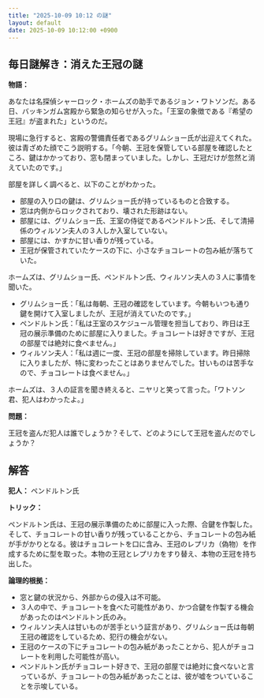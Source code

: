 ```yaml
---
title: "2025-10-09 10:12 の謎"
layout: default
date: 2025-10-09 10:12:00 +0900
---
```

## 毎日謎解き：消えた王冠の謎

**物語：**

あなたは名探偵シャーロック・ホームズの助手であるジョン・ワトソンだ。ある日、バッキンガム宮殿から緊急の知らせが入った。「王室の象徴である『希望の王冠』が盗まれた」というのだ。

現場に急行すると、宮殿の警備責任者であるグリムショー氏が出迎えてくれた。彼は青ざめた顔でこう説明する。「今朝、王冠を保管している部屋を確認したところ、鍵はかかっており、窓も閉まっていました。しかし、王冠だけが忽然と消えていたのです。」

部屋を詳しく調べると、以下のことがわかった。

*   部屋の入り口の鍵は、グリムショー氏が持っているものと合致する。
*   窓は内側からロックされており、壊された形跡はない。
*   部屋には、グリムショー氏、王室の侍従であるペンドルトン氏、そして清掃係のウィルソン夫人の３人しか入室していない。
*   部屋には、かすかに甘い香りが残っている。
*   王冠が保管されていたケースの下に、小さなチョコレートの包み紙が落ちていた。

ホームズは、グリムショー氏、ペンドルトン氏、ウィルソン夫人の３人に事情を聞いた。

*   グリムショー氏：「私は毎朝、王冠の確認をしています。今朝もいつも通り鍵を開けて入室しましたが、王冠が消えていたのです。」
*   ペンドルトン氏：「私は王室のスケジュール管理を担当しており、昨日は王冠の展示準備のために部屋に入りました。チョコレートは好きですが、王冠の部屋では絶対に食べません。」
*   ウィルソン夫人：「私は週に一度、王冠の部屋を掃除しています。昨日掃除に入りましたが、特に変わったことはありませんでした。甘いものは苦手なので、チョコレートは食べません。」

ホームズは、３人の証言を聞き終えると、ニヤリと笑って言った。「ワトソン君、犯人はわかったよ。」

**問題：**

王冠を盗んだ犯人は誰でしょうか？そして、どのようにして王冠を盗んだのでしょうか？

## 解答

**犯人：** ペンドルトン氏

**トリック：**

ペンドルトン氏は、王冠の展示準備のために部屋に入った際、合鍵を作製した。そして、チョコレートの甘い香りが残っていることから、チョコレートの包み紙が手がかりとなる。彼はチョコレートを口に含み、王冠のレプリカ（偽物）を作成するために型を取った。本物の王冠とレプリカをすり替え、本物の王冠を持ち出した。

**論理的根拠：**

*   窓と鍵の状況から、外部からの侵入は不可能。
*   ３人の中で、チョコレートを食べた可能性があり、かつ合鍵を作製する機会があったのはペンドルトン氏のみ。
*   ウィルソン夫人は甘いものが苦手という証言があり、グリムショー氏は毎朝王冠の確認をしているため、犯行の機会がない。
*   王冠のケースの下にチョコレートの包み紙があったことから、犯人がチョコレートを利用した可能性が高い。
* ペンドルトン氏がチョコレート好きで、王冠の部屋では絶対に食べないと言っているが、チョコレートの包み紙があったことは、彼が嘘をついていることを示唆している。
